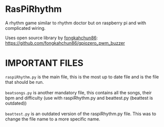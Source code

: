 # RasPiRhythm
A rhythm game similar to rhythm doctor but on raspberry pi and with complicated wiring.


Uses open source library by [fongkahchun86](https://github.com/fongkahchun86): https://github.com/fongkahchun86/gpiozero_pwm_buzzer


# IMPORTANT FILES #
`raspiRhythm.py` is the main file, this is the most up to date file and is the file that should be run.
<br />
<br />
`beatsongs.py` is another mandatory file, this contains all the songs, their bpm and difficulty (use with raspiRhythm.py and beattest.py (beattest is outdated))
<br />
<br />
`beattest.py` is an outdated version of the raspiRhythm.py file. This was to change the file name to a more specific name.
